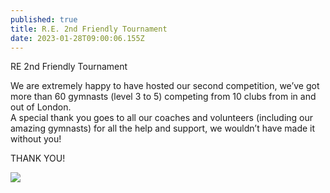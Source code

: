 ```yaml
---
published: true
title: R.E. 2nd Friendly Tournament
date: 2023-01-28T09:00:06.155Z
---
```

RE 2nd Friendly Tournament

We are extremely happy to have hosted our second competition, we’ve got more than 60 gymnasts (level 3 to 5) competing from 10 clubs from in and out of London.\
A special thank you goes to all our coaches and volunteers (including our amazing gymnasts) for all the help and support, we wouldn’t have made it without you!



THANK YOU!



![](/assets/screenshot-2023-02-03-at-13.39.48.png)